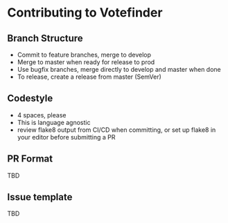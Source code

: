 # Contributing to Votefinder

## Branch Structure

- Commit to feature branches, merge to develop
- Merge to master when ready for release to prod
- Use bugfix branches, merge directly to develop and master when done
- To release, create a release from master (SemVer)

## Codestyle

- 4 spaces, please
- This is language agnostic
- review flake8 output from CI/CD when committing, or set up flake8 in your editor before submitting a PR

## PR Format

TBD

## Issue template

TBD
